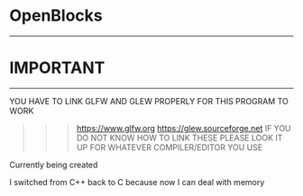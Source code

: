# OpenBlocks
----------------------------
# IMPORTANT
----------------------------
YOU HAVE TO LINK GLFW AND GLEW PROPERLY FOR THIS PROGRAM TO WORK
>>>https://www.glfw.org
>>>https://glew.sourceforge.net
IF YOU DO NOT KNOW HOW TO LINK THESE PLEASE LOOK IT UP FOR WHATEVER COMPILER/EDITOR YOU USE


Currently being created

I switched from C++ back to C because now I can deal with memory
